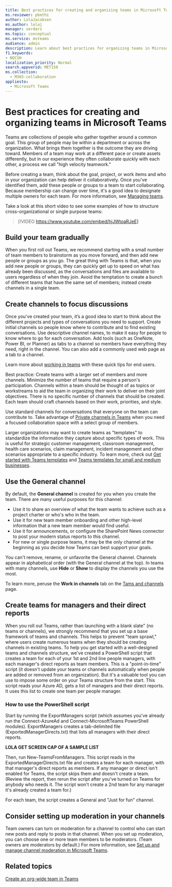 ```yaml
---
title: Best practices for creating and organizing teams in Microsoft Teams
ms.reviewer: pbethi
author: LolaJacobsen
ms.author: lolaj
manager: serdars
ms.topic: conceptual
ms.service: msteams
audience: admin
description: Learn about best practices for organizing teams in Microsoft Teams to meet your organization's needs.
f1.keywords:
- NOCSH
localization_priority: Normal
search.appverid: MET150
ms.collection: 
  - M365-collaboration
appliesto: 
  - Microsoft Teams
---
```


Best practices for creating and organizing teams in Microsoft Teams
======================================================

Teams are collections of people who gather together around a common goal. This group of people may be within a department or across the organization. What brings them together is the outcome they are driving toward. Members of a team may work at a different pace or create assets differently, but in our experience they often collaborate quickly with each other, a process we call "high velocity teamwork."  

Before creating a team, think about the goal, project, or work items and who in your organization can help deliver it collaboratively. Once you've identified them, add these people or groups to a team to start collaborating. Because membership can change over time, it's a good idea to designate multiple owners for each team. For more information, see [Managing teams](https://support.office.com/article/Teams-and-Channels-df38ae23-8f85-46d3-b071-cb11b9de5499).

Take a look at this short video to see some examples of how to structure cross-organizational or single purpose teams:

> [!VIDEO https://www.youtube.com/embed/hjJWtoaRJeE]

## Build your team gradually

When you first roll out Teams, we recommend starting with a small number of team members to brainstorm as you move forward, and then add new people or groups as you go. The great thing with Teams is that, when you add new people or groups, they can quickly get up to speed on what has already been discussed, as the conversations and files are available to users regardless of when they join. Avoid the temptation to create a bunch of different teams that have the same set of members; instead create channels in a single team.

## Create channels to focus discussions

Once you've created your team, it’s a good idea to start to think about the different projects and types of conversations you need to support. Create initial channels so people know where to contribute and to find existing conversations. Use descriptive channel names, to make it easy for people to know where to go for each conversation. Add tools (such as OneNote, Power BI, or Planner) as tabs to a channel so members have everything they need, right in the channel. You can also add a commonly used web page as a tab to a channel. 

Learn more about [working in teams](https://support.office.com/article/teams-and-channels-df38ae23-8f85-46d3-b071-cb11b9de5499#ID0EAABAAA=Work_in_teams) with these quick tips for end users. 

Best practice: Create teams with a larger set of members and more channels. Minimize the number of teams that require a person's participation. Channels within a team should be thought of as topics or workstreams to aid the team in organizing their work to deliver on their joint objectives. There is no specific number of channels that should be created. Each team should craft channels based on their work, priorities, and style. 

Use standard channels for conversations that everyone on the team can contribute to. Take advantage of [Private channels in Teams](private-channels.md) when you need a focused collaboration space with a select group of members.

Larger organizations may want to create teams as "templates" to standardize the information they capture about specific types of work. This is useful for strategic customer management, classroom management, health care scenarios, claim management, incident management and other scenarios appropriate to a specific industry. To learn more, check out [Get started with Teams templates](get-started-with-teams-templates.md) and [Teams templates for small and medium businesses](smb-templates.md).

## Use the General channel

By default, the **General channel** is created for you when you create the team. There are many useful purposes for this channel:

- Use it to share an overview of what the team wants to achieve such as a project charter or who's who in the team.
- Use it for new team member onboarding and other high-level information that a new team member would find useful.
- Use it for announcements, or configure the SharePoint News connector to post your modern status reports to this channel.  
- For new or single purpose teams, it may be the only channel at the beginning as you decide how Teams can best support your goals.

You can't remove, rename, or unfavorite the General channel. Channels appear in alphabetical order (with the General channel at the top). In teams with many channels, use **Hide** or **Show** to display the channels you use the most.

To learn more, peruse the **Work in channels** tab on the [Tams and channels](https://support.office.com/article/teams-and-channels-df38ae23-8f85-46d3-b071-cb11b9de5499#ID0EAABAAA=Work_in_channels) page.

## Create teams for managers and their direct reports

When you roll out Teams, rather than launching with a blank slate" (no teams or channels), we strongly recommend that you set up a base framework of teams and channels. This helps to prevent "team sprawl," where users create numerous teams when they should be creating channels in existing teams. To help you get started with a well-designed teams and channels structure, we've created a PowerShell script that creates a team for each of your 1st and 2nd line people managers, with each manager's direct reports as team members. This is a "point-in-time" script (it doesn't update your teams or channels automatically when people are added or removed from an organization). But it's a valuable tool you can use to impose some order on your Teams structure from the start. This script reads your Azure AD, gets a list of managers and their direct reports. It uses this list to create one team per people manager. 

### How to use the PowerShell script 

Start by running the ExportManagers script (which assumes you've already run the Connect-AzureAd and Connect-MicrosoftTeams PowerShell modules). ExportManagers creates a tab-delimited file (ExportedManagerDirects.txt) that lists all managers with their direct reports. 

**LOLA GET SCREEN CAP OF A SAMPLE LIST**

Then, run New-TeamsFromManagers. This script reads in the ExportedManagerDirects.txt file and creates a team for each manager, with that manager's direct reports as members. If any manager or direct isn't enabled for Teams, the script skips them and doesn't create a team. (Review the report, then rerun the script after you've turned on Teams for anybody who needs it. The script won't create a 2nd team for any manager it's already created a team for.)

For each team, the script creates a General and "Just for fun" channel. 

## Consider setting up moderation in your channels

Team owners can turn on moderation for a channel to control who can start new posts and reply to posts in that channel. When you set up moderation, you can choose one or more team members to be moderators. (Team owners are moderators by default.) For more information, see [Set up and manage channel moderation in Microsoft Teams](manage-channel-moderation-in-teams.md).

## Related topics

[Create an org-wide team in Teams](create-an-org-wide-team.md)

